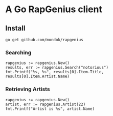 # A Go RapGenius client

## Install
    go get github.com/mondok/rapgenius

### Searching
    rapgenius := rapgenius.New()
    results, err := rapgenius.Search("notorious")
    fmt.Printf("%s, %s", results[0].Item.Title, results[0].Item.Artist.Name)

### Retrieving Artists
    rapgenius := rapgenius.New()
    artist, err := rapgenius.Artist(22)
    fmt.Printf("Artist is %s", artist.Name)
